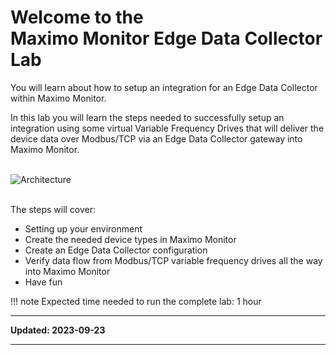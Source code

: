 # Welcome to the </br>Maximo Monitor Edge Data Collector Lab
You will learn about how to setup an integration for an Edge Data Collector within Maximo Monitor.

In this lab you will learn the steps needed to successfully setup an integration using some virtual Variable Frequency Drives that will deliver the device data over Modbus/TCP via an Edge Data Collector gateway into Maximo Monitor.</br></br>

![Architecture](/img/edc_8.11/index_01.png)</br></br>





The steps will cover:

* Setting up your environment
* Create the needed device types in Maximo Monitor
* Create an Edge Data Collector configuration
* Verify data flow from Modbus/TCP variable frequency drives all the way into Maximo Monitor
* Have fun

!!! note
    Expected time needed to run the complete lab: 1 hour

---

**Updated: 2023-09-23**

---